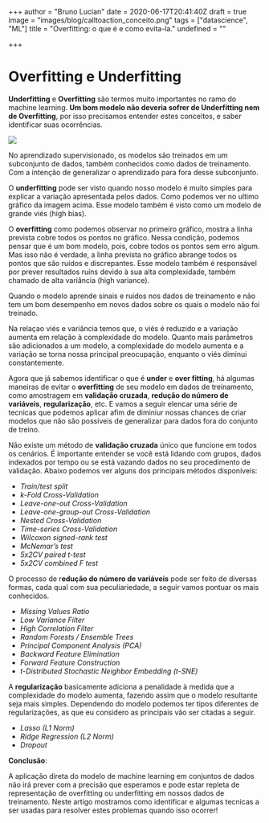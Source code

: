 +++
author = "Bruno Lucian"
date = 2020-06-17T20:41:40Z
draft = true
image = "images/blog/calltoaction_conceito.png"
tags = ["datascience", "ML"]
title = "Overfitting: o que é e como evita-la."
undefined = ""

+++
# **Overfitting e Underfitting**

**Underfitting** e **Overfitting** são termos muito importantes no ramo do machine learning. **Um bom modelo não deveria sofrer de Underfitting nem de Overfitting**, por isso precisamos entender estes conceitos, e saber identificar suas ocorrências.

![](/uploads/fig-2-underfit-optimum-overfit.png)

No aprendizado supervisionado, os modelos são treinados em um subconjunto de dados, também conhecidos como dados de treinamento. Com a intenção de generalizar o aprendizado para fora desse subconjunto.

O **underfitting** pode ser visto quando nosso modelo é muito simples para explicar a variação apresentada pelos dados. Como podemos ver no ultimo gráfico da imagem acima. Esse modelo também é visto como um modelo de grande viés (high bias).

O **overfitting**  como podemos observar no primeiro gráfico, mostra a linha prevista cobre todos os pontos no gráfico. Nessa condição, podemos pensar que é um bom modelo, pois, cobre todos os pontos sem erro algum. Mas isso não é verdade, a linha prevista no gráfico abrange todos os pontos que são ruídos e discrepantes. Esse modelo também é responsável por prever resultados ruins devido à sua alta complexidade, também chamado de alta variância (high variance).

Quando o modelo aprende sinais e ruídos nos dados de treinamento e não tem um bom desempenho em novos dados sobre os quais o modelo não foi treinado.

Na relaçao viés e variância temos que, o viés é reduzido e a variação aumenta em relação à complexidade do modelo. Quanto mais parâmetros são adicionados a um modelo, a complexidade do modelo aumenta e a variação se torna nossa principal preocupação, enquanto o viés diminui constantemente.

Agora que já sabemos identificar o que é **under** e **over fitting**, há algumas maneiras de evitar o **overfitting** de seu modelo em dados de treinamento, como amostragem em **validação cruzada**, **redução do número de variáveis**, **regularização**, etc. E vamos a seguir elencar uma série de tecnicas que podemos aplicar afim de diminiur nossas chances de criar modelos que não são possiveis de generalizar para dados fora do conjunto de treino.

Não existe um método de **validação cruzada** único que funcione em todos os cenários. É importante entender se você está lidando com grupos, dados indexados por tempo ou se está vazando dados no seu procedimento de validação. Abaixo podemos ver alguns dos principais métodos disponíveis:

* _Train/test split_
* _k-Fold Cross-Validation_
* _Leave-one-out Cross-Validation_
* _Leave-one-group-out Cross-Validation_
* _Nested Cross-Validation_
* _Time-series Cross-Validation_
* _Wilcoxon signed-rank test_
* _McNemar’s test_
* _5x2CV paired t-test_
* _5x2CV combined F test_

O processo de r**edução do número de variáveis** pode ser feito de diversas formas, cada qual com sua peculiariedade, a seguir vamos pontuar os mais conhecidos.

* _Missing Values Ratio_
* _Low Variance Filter_
* _High Correlation Filter_
* _Random Forests / Ensemble Trees_
* _Principal Component Analysis (PCA)_
* _Backward Feature Elimination_
* _Forward Feature Construction_
* _t-Distributed Stochastic Neighbor Embedding (t-SNE)_

A **regularização** basicamente adiciona a penalidade à medida que a complexidade do modelo aumenta, fazendo assim que o modelo resultante seja mais simples. Dependendo do modelo podemos ter tipos diferentes de regularizações, as que eu considero as principais vão ser citadas a seguir.

* _Lasso (L1 Norm)_
* _Ridge Regression (L2 Norm)_
* _Dropout_

**Conclusão**:

A aplicação direta do modelo de machine learning em conjuntos de dados não irá prever com a precisão que esperamos e pode estar repleta de representação de overfitting ou underfitting em nossos dados de treinamento. Neste artigo mostramos como identificar e algumas tecnicas a ser usadas para resolver estes problemas quando isso ocorrer!